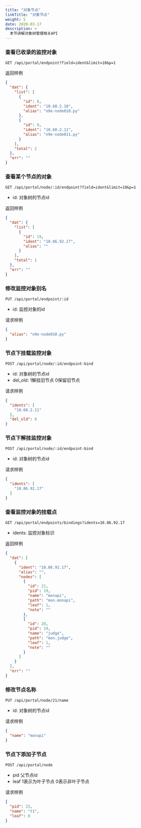 ```yaml
---
title: "对象节点"
linkTitle: "对象节点"
weight: 5
date: 2020-03-17
description: >
  本节讲解对象树管理相关API
---
```


### 查看已收录的监控对象
`GET /api/portal/endpoint?field=ident&limit=10&p=1`

返回样例
```json
{
  "dat": {
    "list": [
      {
        "id": 8,
        "ident": "10.60.2.10",
        "alias": "n9e-node010.py"
      },
      {
        "id": 9,
        "ident": "10.60.2.11",
        "alias": "n9e-node011.py"
      }
    ],
    "total": 2
  },
  "err": ""
}
```

### 查看某个节点的对象
`GET /api/portal/node/:id/endpoint?field=ident&limit=10&p=1`
- id: 对象树的节点id

返回样例
```json
{
  "dat": {
    "list": [
      {
        "id": 19,
        "ident": "10.86.92.17",
        "alias": ""
      }
    ],
    "total": 1
  },
  "err": ""
}
```

### 修改监控对象别名
`PUT /api/portal/endpoint/:id`
- id: 监控对象的id

请求样例
```json
{
  "alias": "n9e-node010.py"
}
```

### 节点下挂载监控对象
`POST /api/portal/node/:id/endpoint-bind`
- id: 对象树的节点id
- del_old: 1解挂旧节点 0保留旧节点

请求样例
```json
{
  "idents": [
    "10.60.2.11"
  ],
  "del_old": 0
}
```

### 节点下解挂监控对象
`POST /api/portal/node/:id/endpoint-bind`
- id: 对象树的节点id

请求样例
```json
{
  "idents": [
    "10.86.92.17"
  ]
}
```

### 查看监控对象的挂载点
`GET /api/portal/endpoints/bindings?idents=10.86.92.17`
- idents: 监控对象标识

返回样例
```json
{
  "dat": [
    {
      "ident": "10.86.92.17",
      "alias": "",
      "nodes": [
        {
          "id": 21,
          "pid": 19,
          "name": "monapi",
          "path": "mon.monapi",
          "leaf": 1,
          "note": ""
        },
        {
          "id": 28,
          "pid": 19,
          "name": "judge",
          "path": "mon.judge",
          "leaf": 1,
          "note": ""
        }
      ]
    }
  ],
  "err": ""
}
```

### 修改节点名称
`PUT /api/portal/node/21/name`
- id: 对象树的节点id

请求样例
```json
{
  "name": "monapi"
}
```

### 节点下添加子节点
`POST /api/portal/node`
- pid 父节点id
- leaf 1表示为叶子节点 0表示非叶子节点

请求样例
```json
{
  "pid": 23,
  "name": "t1",
  "leaf": 0
}
```